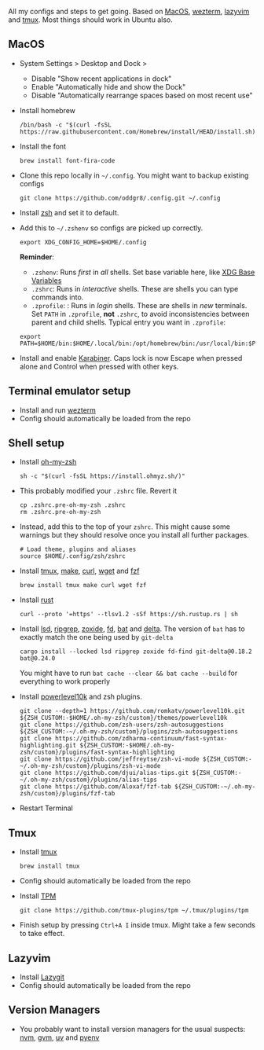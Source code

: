 All my configs and steps to get going. Based on [MacOS](https://www.apple.com/os/macos/), [wezterm](https://wezfurlong.org/wezterm/), [lazyvim](https://www.lazyvim.org) and [tmux](https://github.com/tmux/tmux/wiki). Most things should work in Ubuntu also.

## MacOS

- System Settings > Desktop and Dock >
  - Disable "Show recent applications in dock"
  - Enable "Automatically hide and show the Dock"
  - Disable "Automatically rearrange spaces based on most recent use"
- Install homebrew

  ```
  /bin/bash -c "$(curl -fsSL https://raw.githubusercontent.com/Homebrew/install/HEAD/install.sh)"
  ```

- Install the font

  ```
  brew install font-fira-code
  ```

- Clone this repo locally in `~/.config`. You might want to backup existing configs

  ```
  git clone https://github.com/oddgr8/.config.git ~/.config
  ```

- Install [zsh](https://github.com/ohmyzsh/ohmyzsh/wiki/Installing-ZSH) and set it to default.
- Add this to `~/.zshenv` so configs are picked up correctly.

  ```
  export XDG_CONFIG_HOME=$HOME/.config
  ```

  **Reminder**:
  - `.zshenv`: Runs _first_ in *all* shells. Set base variable here, like [XDG Base Variables](https://specifications.freedesktop.org/basedir-spec/latest/)
  - `.zshrc`: Runs in *interactive* shells. These are shells you can type commands into.
  - `.zprofile`: : Runs in *login* shells. These are shells in _new_ terminals.
  Set `PATH` in `.zprofile`, **not** `.zshrc`, to avoid inconsistencies between parent and child shells. Typical entry you want in `.zprofile`:

  ```
  export PATH=$HOME/bin:$HOME/.local/bin:/opt/homebrew/bin:/usr/local/bin:$PATH 
  ```

- Install and enable [Karabiner](https://karabiner-elements.pqrs.org). Caps lock is now Escape when pressed alone and Control when pressed with other keys.

## Terminal emulator setup

- Install and run [wezterm](https://wezfurlong.org/wezterm/)
- Config should automatically be loaded from the repo

## Shell setup

- Install [oh-my-zsh](https://ohmyz.sh/)

  ```
  sh -c "$(curl -fsSL https://install.ohmyz.sh/)"
  ```

- This probably modified your `.zshrc` file. Revert it

  ```
  cp .zshrc.pre-oh-my-zsh .zshrc
  rm .zshrc.pre-oh-my-zsh
  ```

- Instead, add this to the top of your `zshrc`. This might cause some warnings but they should resolve once you install all further packages.

  ```
  # Load theme, plugins and aliases
  source $HOME/.config/zsh/zshrc
  ```

- Install [tmux](https://github.com/tmux/tmux/wiki), [make](https://www.gnu.org/software/make/manual/make.html), [curl](https://curl.se), [wget](https://www.gnu.org/software/wget/) and [fzf](https://junegunn.github.io/fzf/)

  ```
  brew install tmux make curl wget fzf 
  ```

- Install [rust](https://www.rust-lang.org)

  ```
  curl --proto '=https' --tlsv1.2 -sSf https://sh.rustup.rs | sh
  ```

- Install [lsd](https://github.com/lsd-rs/lsd), [ripgrep](https://github.com/BurntSushi/ripgrep), [zoxide](https://github.com/ajeetdsouza/zoxide), [fd](https://github.com/sharkdp/fd), [bat](https://github.com/sharkdp/bat) and [delta](https://github.com/dandavison/delta). The version of `bat` has to exactly match the one being used by `git-delta`

  ```
  cargo install --locked lsd ripgrep zoxide fd-find git-delta@0.18.2 bat@0.24.0
  ```
  
  You might have to run `bat cache --clear && bat cache --build` for everything to work properly

- Install [powerlevel10k](https://github.com/romkatv/powerlevel10k) and zsh plugins.

  ```
  git clone --depth=1 https://github.com/romkatv/powerlevel10k.git ${ZSH_CUSTOM:-$HOME/.oh-my-zsh/custom}/themes/powerlevel10k
  git clone https://github.com/zsh-users/zsh-autosuggestions ${ZSH_CUSTOM:-~/.oh-my-zsh/custom}/plugins/zsh-autosuggestions
  git clone https://github.com/zdharma-continuum/fast-syntax-highlighting.git ${ZSH_CUSTOM:-$HOME/.oh-my-zsh/custom}/plugins/fast-syntax-highlighting
  git clone https://github.com/jeffreytse/zsh-vi-mode ${ZSH_CUSTOM:-~/.oh-my-zsh/custom}/plugins/zsh-vi-mode
  git clone https://github.com/djui/alias-tips.git ${ZSH_CUSTOM:-~/.oh-my-zsh/custom}/plugins/alias-tips
  git clone https://github.com/Aloxaf/fzf-tab ${ZSH_CUSTOM:-~/.oh-my-zsh/custom}/plugins/fzf-tab
  ```

- Restart Terminal

## Tmux

- Install [tmux](https://github.com/tmux/tmux/wiki)

  ```
  brew install tmux
  ```

- Config should automatically be loaded from the repo
- Install [TPM](https://github.com/tmux-plugins/tpm)

  ```
  git clone https://github.com/tmux-plugins/tpm ~/.tmux/plugins/tpm
  ```

- Finish setup by pressing `Ctrl+A I` inside tmux. Might take a few seconds to take effect.

## Lazyvim

- Install [Lazygit](https://www.lazyvim.org)
- Config should automatically be loaded from the repo

## Version Managers

- You probably want to install version managers for the usual suspects: [nvm](https://github.com/nvm-sh/nvm), [gvm](https://github.com/moovweb/gvm), [uv](https://github.com/astral-sh/uv) and [pyenv](https://github.com/pyenv/pyenv)
